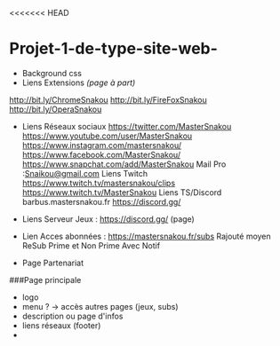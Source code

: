 <<<<<<< HEAD
# Projet-1-de-type-site-web-

* Background css
* Liens Extensions *(page à part)*

http://bit.ly/ChromeSnakou http://bit.ly/FireFoxSnakou http://bit.ly/OperaSnakou

* Liens Réseaux sociaux https://twitter.com/MasterSnakou https://www.youtube.com/user/MasterSnakou https://www.instagram.com/mastersnakou/ https://www.facebook.com/MasterSnakou/ https://www.snapchat.com/add/MasterSnakou Mail Pro :Snaikou@gmail.com
Liens Twitch https://www.twitch.tv/mastersnakou/clips https://www.twitch.tv/MasterSnakou
 Liens TS/Discord barbus.mastersnakou.fr https://discord.gg/

* Liens Serveur Jeux : https://discord.gg/ (page)

* Lien Acces abonnées :  https://mastersnakou.fr/subs Rajouté moyen ReSub Prime et Non Prime Avec Notif 

* Page Partenariat 




###Page principale

* logo
* menu ? -> accès autres pages (jeux, subs)
* description ou page d'infos
* liens réseaux (footer)
* 
